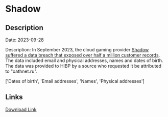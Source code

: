 # Shadow

## Description

Date: 2023-09-28

Description:
In September 2023, the cloud gaming provider <a href="https://www.bleepingcomputer.com/news/security/shadow-pc-warns-of-data-breach-as-hacker-tries-to-sell-gamers-info/" target="_blank" rel="noopener">Shadow suffered a data breach that exposed over half a million customer records</a>. The data included email and physical addresses, names and dates of birth. The data was provided to HIBP by a source who requested it be attributed to &quot;oathnet.ru&quot;.


['Dates of birth', 'Email addresses', 'Names', 'Physical addresses']

## Links

[Download Link](https://link-to.net/1229997/98.96795352033627/dynamic/?r=c2hhZG93LnRlY2g=)